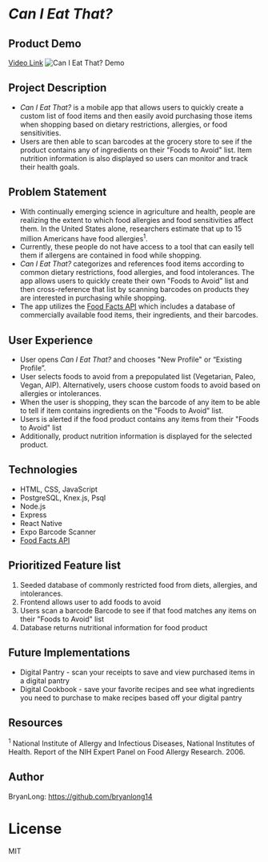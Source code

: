 # _Can I Eat That?_

## Product Demo

[Video Link](https://youtu.be/zoknZZzM8vU)
![_Can I Eat That?_ Demo](https://github.com/BryanLong14/Can-I-Eat-That-Frontend-Capstone-Project/blob/master/assets/Product%20Demo.gif)

## Project Description

* _Can I Eat That?_ is a mobile app that allows users to quickly create a custom list of food items and then easily avoid purchasing those items when shopping based on dietary restrictions, allergies, or food sensitivities.
* Users are then able to scan barcodes at the grocery store to see if the product contains any of ingredients on their "Foods to Avoid" list. Item nutrition information is also displayed so users can monitor and track their health goals.

## Problem Statement

* With continually emerging science in agriculture and health, people are realizing the extent to which food allergies and food sensitivities affect them. In the United States alone, researchers estimate that up to 15 million Americans have food allergies<sup>1</sup>.
* Currently, these people do not have access to a tool that can easily tell them if allergens are contained in food while shopping.
* _Can I Eat That?_ categorizes and references food items according to common dietary restrictions, food allergies, and food intolerances. The app allows users to quickly create their own "Foods to Avoid" list and then cross-reference that list by scanning barcodes on products they are interested in purchasing while shopping.
* The app utilizes the [Food Facts API](https://api.foodfacts.com/) which includes a database of commercially available food items, their ingredients, and their barcodes.

## User Experience

* User opens _Can I Eat That?_ and chooses "New Profile" or “Existing Profile”.
* User selects foods to avoid from a prepopulated list (Vegetarian, Paleo, Vegan, AIP). Alternatively, users choose custom foods to avoid based on allergies or intolerances.
* When the user is shopping, they scan the barcode of any item to be able to tell if item contains ingredients on the "Foods to Avoid" list.
* Users is alerted if the food product contains any items from their "Foods to Avoid" list
* Additionally, product nutrition information is displayed for the selected product.

## Technologies

* HTML, CSS, JavaScript
* PostgreSQL, Knex.js, Psql
* Node.js
* Express
* React Native
* Expo Barcode Scanner
* [Food Facts API](https://api.foodfacts.com/)

## Prioritized Feature list

1.  Seeded database of commonly restricted food from diets, allergies, and intolerances.
2.  Frontend allows user to add foods to avoid
3.  Users scan a barcode Barcode to see if that food matches any items on their "Foods to Avoid" list
4.  Database returns nutritional information for food product

## Future Implementations

* Digital Pantry - scan your receipts to save and view purchased items in a digital pantry
* Digital Cookbook - save your favorite recipes and see what ingredients you need to purchase to make recipes based off your digital pantry

## Resources

<sup>1</sup> National Institute of Allergy and Infectious Diseases, National Institutes of Health. Report of the NIH Expert Panel on Food Allergy Research. 2006.

## Author

BryanLong: https://github.com/bryanlong14

# License

MIT
